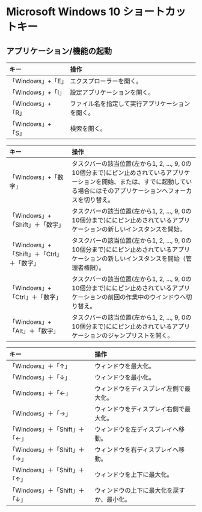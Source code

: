 # Microsoft Windows 10 ショートカットキー

## アプリケーション/機能の起動

|キー|操作|
|:---|:---|
|「Windows」+「E」|エクスプローラーを開く。|
|「Windows」+「I」|設定アプリケーションを開く。|
|「Windows」+「R」|ファイル名を指定して実行アプリケーションを開く。|
|「Windows」+「S」|検索を開く。|

|キー|操作|
|:---|:---|
|「Windows」+「数字」|タスクバーの該当位置(左から1, 2, ..., 9, 0の10個分まで)にピン止めされているアプリケーションを開始、または、すでに起動している場合にはそのアプリケーションへフォーカスを切り替え。|
|「Windows」+「Shift」＋「数字」|タスクバーの該当位置(左から1, 2, ..., 9, 0の10個分まで)ににピン止めされているアプリケーションの新しいインスタンスを開始。|
|「Windows」+「Shift」＋「Ctrl」＋「数字」|タスクバーの該当位置(左から1, 2, ..., 9, 0の10個分まで)ににピン止めされているアプリケーションの新しいインスタンスを開始（管理者権限）。|
|「Windows」+「Ctrl」＋「数字」|タスクバーの該当位置(左から1, 2, ..., 9, 0の10個分まで)ににピン止めされているアプリケーションの前回の作業中のウインドウへ切り替え。|
|「Windows」+「Alt」＋「数字」|タスクバーの該当位置(左から1, 2, ..., 9, 0の10個分まで)ににピン止めされているアプリケーションのジャンプリストを開く。|

|キー|操作|
|:---|:---|
|「Windows」＋「↑」|ウィンドウを最大化。|
|「Windows」＋「↓」|ウィンドウを最小化。|
|「Windows」＋「←」|ウィンドウをディスプレイ左側で最大化。|
|「Windows」＋「→」|ウィンドウをディスプレイ右側で最大化。|
|「Windows」＋「Shift」＋「←」|ウィンドウを左ディスプレイへ移動。|
|「Windows」＋「Shift」＋「→」|ウィンドウを右ディスプレイへ移動。|
|「Windows」＋「Shift」＋「↑」|ウィンドウを上下に最大化。|
|「Windows」＋「Shift」＋「↓」|ウィンドウの上下に最大化を戻すか、最小化。|
